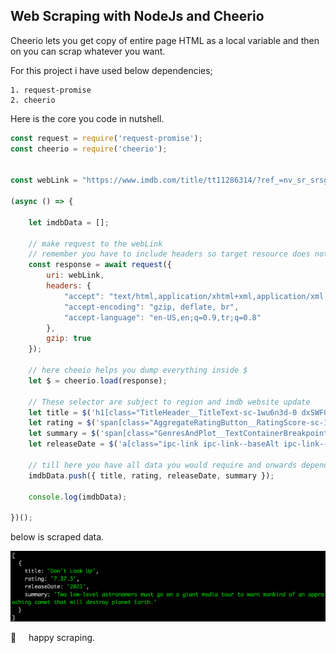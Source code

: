 ## Web Scraping with NodeJs and Cheerio

Cheerio lets you get copy of entire page HTML as a local variable and then on you can scrap whatever you want. 

For this project i have used below dependencies;

    1. request-promise
    2. cheerio  

Here is the core you code in nutshell.

```javascript
const request = require('request-promise');
const cheerio = require('cheerio');


const webLink = "https://www.imdb.com/title/tt11286314/?ref_=nv_sr_srsg_0";

(async () => {

    let imdbData = [];

    // make request to the webLink
    // remember you have to include headers so target resource does not block the request
    const response = await request({
        uri: webLink,
        headers: {
            "accept": "text/html,application/xhtml+xml,application/xml;q=0.9,image/avif,image/webp,image/apng,*/*;q=0.8,application/signed-exchange;v=b3;q=0.9",
            "accept-encoding": "gzip, deflate, br",
            "accept-language": "en-US,en;q=0.9,tr;q=0.8"
        },
        gzip: true
    });

    // here cheeio helps you dump everything inside $
    let $ = cheerio.load(response);

    // These selector are subject to region and imdb website update
    let title = $('h1[class="TitleHeader__TitleText-sc-1wu6n3d-0 dxSWFG"]').text().trim();
    let rating = $('span[class="AggregateRatingButton__RatingScore-sc-1ll29m0-1 iTLWoV"]').text().trim();
    let summary = $('span[class="GenresAndPlot__TextContainerBreakpointXS_TO_M-cum89p-0 dcFkRD"]').text().trim();
    let releaseDate = $('a[class="ipc-link ipc-link--baseAlt ipc-link--inherit-color TitleBlockMetaData__StyledTextLink-sc-12ein40-1 rgaOW"]').text().substring(0,4);

    // till here you have all data you would require and onwards depends whether you want to write to a file or a db
    imdbData.push({ title, rating, releaseDate, summary });
    
    console.log(imdbData);

})();
```

below is scraped data.

![response](imdb.png)

🚀  &nbsp; &nbsp; happy scraping.